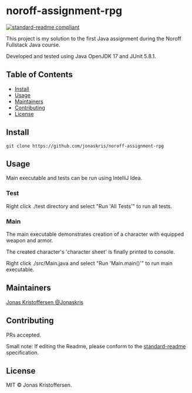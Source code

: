 # noroff-assignment-rpg
[![standard-readme compliant](https://img.shields.io/badge/readme%20style-standard-brightgreen.svg?style=flat-square)](https://github.com/RichardLitt/standard-readme)

This project is my solution to the first Java assignment during the Noroff Fullstack Java course.

Developed and tested using Java OpenJDK 17 and JUnit 5.8.1.

## Table of Contents

- [Install](#install)
- [Usage](#usage)
- [Maintainers](#maintainers)
- [Contributing](#contributing)
- [License](#license)

## Install
```
git clone https://github.com/jonaskris/noroff-assignment-rpg
```

## Usage
Main executable and tests can be run using IntelliJ Idea.

### Test
Right click ./test directory and select "Run 'All Tests'" to run all tests.

### Main
The main executable demonstrates creation of a character with equipped weapon and armor.

The created character's 'character sheet' is finally printed to console.

Right click ./src/Main.java and select "Run 'Main.main()'" to run main executable.

## Maintainers
[Jonas Kristoffersen @Jonaskris](https://github.com/jonaskris)


## Contributing

PRs accepted.

Small note: If editing the Readme, please conform to the [standard-readme](https://github.com/RichardLitt/standard-readme) specification.

## License

MIT © Jonas Kristoffersen.
